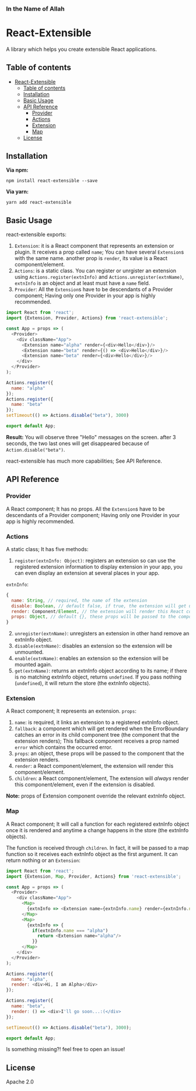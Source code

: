 ### In the Name of Allah

# React-Extensible

A library which helps you create extensible React applications.

## Table of contents

- [React-Extensible](#react-extensible)
  - [Table of contents](#table-of-contents)
  - [Installation](#installation)
  - [Basic Usage](#basic-usage)
  - [API Reference](#api-reference)
    - [Provider](#provider)
    - [Actions](#actions)
    - [Extension](#extension)
    - [Map](#map)
  - [License](#license)

## Installation

**Via npm:**

    npm install react-extensible --save

**Via yarn:**

    yarn add react-extensible

## Basic Usage

react-extensible exports:
1. `Extension`: it is a React component that represents an extension or plugin. It receives a prop called `name`; You can have several `Extension`s with the same name. another prop is `render`, its value is a React component/element.
2. `Actions`: is a static class. You can register or unrgister an extension using `Actions.register(extnInfo)` and `Actions.unregister(extnName)`, `extnInfo` is an object and at least must have a `name` field.
3. `Provider`: All the `Extension`s have to be descendants of a Provider component; Having only one Provider in your app is highly recommended.

```javascript
import React from 'react';
import {Extension, Provider, Actions} from 'react-extensible';

const App = props => (
  <Provider>
    <div className="App">
      <Extension name="alpha" render={<div>Hello</div>}/>
      <Extension name="beta" render={() => <div>Hello</div>}/>
      <Extension name="beta" render={<div>Hello</div>}/>
    </div>
  </Provider>
);

Actions.register({
  name: "alpha"
});
Actions.register({
  name: "beta"
});
setTimeout(() => Actions.disable("beta"), 3000)

export default App;
```

**Result:**
You will observe three "Hello" messages on the screen. after 3 seconds, the two last ones will get disappeared because of `Action.disable("beta")`.

react-extensible has much more capabilities; See API Reference.

## API Reference

### Provider

A React component; It has no props.
All the `Extension`s have to be descendants of a Provider component; Having only one Provider in your app is highly recommended.

### Actions

A static class; It has five methods:

1. `register(extnInfo: Object)`: registers an extension so can use the registered extension information to display extension in your app, you can even display an extension at several places in your app.

`extnInfo`:
```javascript
{
  name: String, // required, the name of the extension
  disable: Boolean, // default false, if true, the extension will get unmounted
  render: Component/Element, // the extension will render this React component/element if none of props.render and props.children of the extension component whose props.name is equal to the name property of this object.
  props: Object, // default {}, these props will be passed to the component that the extension component renders.
}
```
2. `unregister(extnName)`: unregisters an extension in other hand remove an extnInfo object.
3. `disable(extnName)`: disables an extension so the extension will be unmounted.
4. `enable(extnName)`: enables an extension so the extension will be mounted again.
5. `get(extnName)`: returns an extnInfo object according to its name; if there is no matching extnInfo object, returns `undefined`. If you pass nothing (`undefined`), it will return the store (the extnInfo objects).

### Extension

A React component; It represents an extension. `props`:

1. `name`: is required, it links an extension to a registered extnInfo object.
2. `fallback`: a component which will get rendered when the ErrorBoundary catches an error in its child component tree (the component that the extension renders); This fallback component receives a prop named `error` which contains the occurred error.
3. `props`: an object, these props will be passed to the component that the extension renders.
4. `render`: a React component/element, the extension will render this component/element.
5. `children`: a React component/element, The extension will *always* render this component/element, even if the extension is disabled.

**Note:** props of Extension component override the relevant extnInfo object.

### Map

A React component; It will call a function for each registered extnInfo object once it is rendered and anytime a change happens in the store (the extnInfo objects).

The function is received through `children`. In fact, it will be passed to a map function so it receives each extnInfo object as the first argument. It can return nothing or an `Extension`:

```javascript
import React from 'react';
import {Extension, Map, Provider, Actions} from 'react-extensible';

const App = props => (
  <Provider>
    <div className="App">
      <Map>
        {extnInfo => <Extension name={extnInfo.name} render={extnInfo.name === "alpha" && (<div>Hello, I'm alpha</div>)}/>}
      </Map>
      <Map>
        {extnInfo => {
          if(extnInfo.name === "alpha")
            return <Extension name="alpha"/>
          }}
      </Map>
    </div>
  </Provider>
);

Actions.register({
  name: "alpha",
  render: <div>Hi, I am Alpha</div>
});

Actions.register({
  name: "beta",
  render: () => <div>I'll go soon...:(</div>
});

setTimeout(() => Actions.disable("beta"), 3000);

export default App;
```

Is something missing?! feel free to open an issue!

## License

Apache 2.0